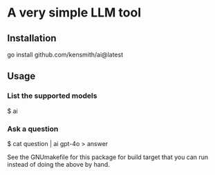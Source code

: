 # A very simple LLM tool

## Installation

go install github.com/kensmith/ai@latest

## Usage

### List the supported models

$ ai

### Ask a question

$ cat question | ai gpt-4o > answer

See the GNUmakefile for this package for build target that you can run instead of doing the above by hand.
